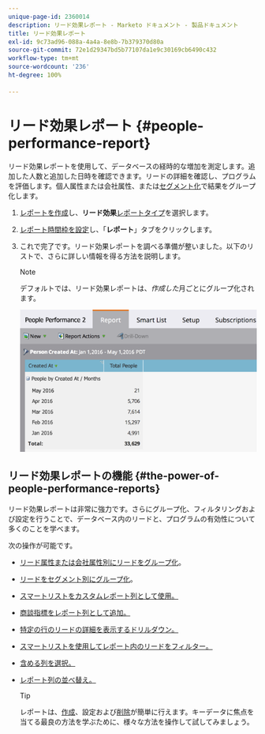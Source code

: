 ```yaml
---
unique-page-id: 2360014
description: リード効果レポート - Marketo ドキュメント - 製品ドキュメント
title: リード効果レポート
exl-id: 9c73ad96-088a-4a4a-8e8b-7b379370d80a
source-git-commit: 72e1d29347bd5b77107da1e9c30169cb6490c432
workflow-type: tm+mt
source-wordcount: '236'
ht-degree: 100%

---
```


# リード効果レポート {#people-performance-report}

リード効果レポートを使用して、データベースの経時的な増加を測定します。追加した人数と追加した日時を確認できます。リードの詳細を確認し、プログラムを評価します。個人属性または会社属性、または[セグメント化](/help/marketo/product-docs/personalization/segmentation-and-snippets/segmentation/create-a-segmentation.md)で結果をグループ化します。

1. [レポートを作成](/help/marketo/product-docs/reporting/basic-reporting/creating-reports/create-a-report-in-a-program.md)し、**リード効果**[レポートタイプ](/help/marketo/product-docs/reporting/basic-reporting/report-types/report-type-overview.md)を選択します。

1. [レポート時間枠を設定](/help/marketo/product-docs/reporting/basic-reporting/editing-reports/change-a-report-time-frame.md)し、「**レポート**」タブをクリックします。

1. これで完了です。リード効果レポートを調べる準備が整いました。以下のリストで、さらに詳しい情報を得る方法を説明します。

   >[!NOTE]
   >
   >デフォルトでは、リード効果レポートは、*作成した*&#x200B;月ごとにグループ化されます。

   ![](assets/one.png)

## リード効果レポートの機能 {#the-power-of-people-performance-reports}

リード効果レポートは非常に強力です。さらにグループ化、フィルタリングおよび設定を行うことで、データベース内のリードと、プログラムの有効性について多くのことを学べます。

次の操作が可能です。

* [リード属性または会社属性別にリードをグループ化](/help/marketo/product-docs/reporting/basic-reporting/report-activity/group-person-reports-by-attribute.md)。
* [リードをセグメント別にグループ化](/help/marketo/product-docs/personalization/segmentation-and-snippets/segmentation/group-person-reports-by-segment.md)。
* [スマートリストをカスタムレポート列として使用。](/help/marketo/product-docs/reporting/basic-reporting/editing-reports/add-custom-columns-to-a-person-report.md)
* [商談指標をレポート列として追加。](/help/marketo/product-docs/reporting/basic-reporting/editing-reports/add-opportunity-columns-to-a-lead-report.md)
* [特定の行のリードの詳細を表示するドリルダウン。](/help/marketo/product-docs/reporting/basic-reporting/report-activity/drill-down-in-a-people-performance-report.md)
* [スマートリストを使用してレポート内のリードをフィルター。](/help/marketo/product-docs/reporting/basic-reporting/editing-reports/filter-people-in-a-report-with-a-smart-list.md)
* [含める列を選択。](/help/marketo/product-docs/reporting/basic-reporting/editing-reports/select-report-columns.md)
* [レポート列の並べ替え。](/help/marketo/product-docs/reporting/basic-reporting/editing-reports/sort-report-on-columns.md)

   >[!TIP]
   >
   >レポートは、[作成](/help/marketo/product-docs/reporting/basic-reporting/creating-reports/create-a-report-in-a-program.md)、設定および[削除](/help/marketo/product-docs/reporting/basic-reporting/report-activity/delete-a-report.md)が簡単に行えます。キーデータに焦点を当てる最良の方法を学ぶために、様々な方法を操作して試してみましょう。

